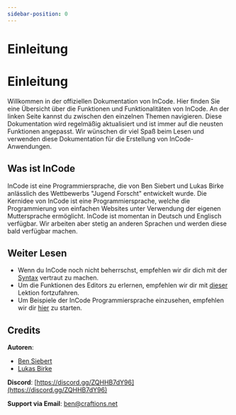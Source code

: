 ```yaml
---
sidebar-position: 0
---
```


# Einleitung

# Einleitung

Willkommen in der offiziellen Dokumentation von InCode. Hier finden Sie eine Übersicht über die Funktionen und Funktionalitäten von InCode.
An der linken Seite kannst du zwischen den einzelnen Themen navigieren. Diese Dokumentation wird regelmäßig aktualisiert und ist immer auf die
neusten Funktionen angepasst. Wir wünschen dir viel Spaß beim Lesen und verwenden diese Dokumentation für die Erstellung von InCode-Anwendungen.

## Was ist InCode

InCode ist eine Programmiersprache, die von Ben Siebert und Lukas Birke anlässlich des Wettbewerbs "Jugend Forscht" entwickelt wurde.
Die Kernidee von InCode ist eine Programmiersprache, welche die Programmierung von einfachen Websites unter Verwendung der eigenen Muttersprache ermöglicht.
InCode ist momentan in Deutsch und Englisch verfügbar. Wir arbeiten aber stetig an anderen Sprachen und werden diese bald verfügbar machen.

## Weiter Lesen

- Wenn du InCode noch nicht beherrschst, empfehlen wir dir dich mit der [Syntax](/docs/syntax/intro) vertraut zu machen.
- Um die Funktionen des Editors zu erlernen, empfehlen wir dir mit [dieser](/docs/editor/intro) Lektion fortzufahren.
- Um Beispiele der InCode Programmiersprache einzusehen, empfehlen wir dir [hier](/docs/beispiele/intro) zu starten.

## Credits

**Autoren**:

- [Ben Siebert](https://github.com/MCTzOCK)
- [Lukas Birke](https://github.com/MisterMysticOfficial)

**Discord**: [https://discord.gg/ZQHHB7dY96](https://discord.gg/ZQHHB7dY96)

**Support via Email**: [ben@craftions.net](mailto:ben@craftions.net)
